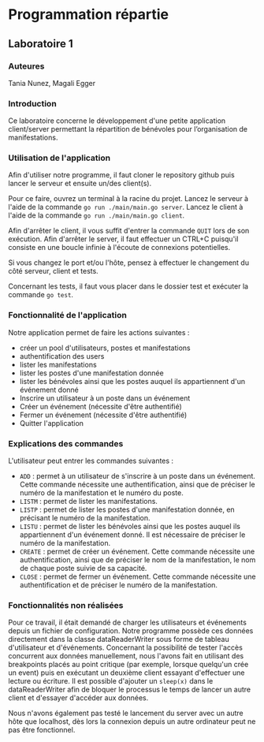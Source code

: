 # Programmation répartie 
## Laboratoire 1
### Auteures 
Tania Nunez, Magali Egger
### Introduction
Ce laboratoire concerne le développement d'une petite application client/server permettant la 
répartition de bénévoles pour l’organisation de manifestations.  
### Utilisation de l'application
Afin d'utiliser notre programme, il faut cloner le repository github puis lancer le serveur et ensuite un/des client(s).

Pour ce faire, ouvrez un terminal à la racine du projet. Lancez le serveur à l'aide de la commande 
```go run ./main/main.go server```.
Lancez le client à l'aide de la commande ```go run ./main/main.go client```.

Afin d'arrêter le client, il vous suffit d'entrer la commande ```QUIT``` lors de son exécution.
Afin d'arrêter le server, il faut effectuer un CTRL+C puisqu'il consiste en une boucle infinie à l'écoute de connexions
potentielles.

Si vous changez le port et/ou l'hôte, pensez à effectuer le changement du côté serveur, client et tests.

Concernant les tests, il faut vous placer dans le dossier test et exécuter la commande ```go test```.

### Fonctionnalité de l'application
Notre application permet de faire les actions suivantes :
- créer un pool d'utilisateurs, postes et manifestations
- authentification des users
- lister les manifestations
- lister les postes d'une manifestation donnée
- lister les bénévoles ainsi que les postes auquel ils appartiennent d'un événement donné
- Inscrire un utilisateur à un poste dans un événement
- Créer un événement (nécessite d'être authentifié)
- Fermer un événement (nécessite d'être authentifié)
- Quitter l'application

### Explications des commandes 
L'utilisateur peut entrer les commandes suivantes :
- ```ADD``` : permet à un utilisateur de s'inscrire à un poste dans un événement. Cette commande nécessite une authentification, ainsi que de préciser le numéro de la manifestation et le numéro du poste.
- ```LISTM``` : permet de lister les manifestations.
- ```LISTP``` : permet de lister les postes d'une manifestation donnée, en précisant le numéro de la manifestation.
- ```LISTU``` : permet de lister les bénévoles ainsi que les postes auquel ils appartiennent d'un événement donné. Il est nécessaire de préciser le numéro de la manifestation.
- ```CREATE``` : permet de créer un événement. Cette commande nécessite une authentification, ainsi que de préciser le nom de la manifestation, le nom de chaque poste suivie de sa capacité.
- ```CLOSE``` : permet de fermer un événement. Cette commande nécessite une authentification et de préciser le numéro de la manifestation.



### Fonctionnalités non réalisées

Pour ce travail, il était demandé de charger les utilisateurs et événements depuis un fichier de configuration. Notre
programme possède ces données directement dans la classe dataReaderWriter sous forme de tableau d'utilisateur et
d'événements.
Concernant la possibilité de tester l'accès concurrent aux données manuellement, nous l'avons fait en utilisant des 
breakpoints placés au point critique (par exemple, lorsque quelqu'un crée un event) puis en exécutant un deuxième client
essayant d'effectuer une lecture ou écriture. Il est possible d'ajouter un ``sleep(x)`` dans le dataReaderWriter afin de
bloquer le processus le temps de lancer un autre client et d'essayer d'accéder aux données.

Nous n'avons également pas testé le lancement du server avec un autre hôte que localhost, dès lors la connexion depuis
un autre ordinateur peut ne pas être fonctionnel.
